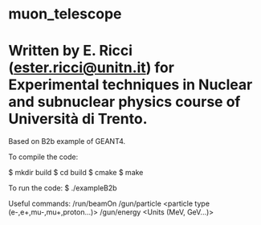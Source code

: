 # muon_telescope
# Written by E. Ricci (ester.ricci@unitn.it) for Experimental techniques in Nuclear and subnuclear physics course of Università di Trento.

Based on B2b example of GEANT4.

To compile the code:

$ mkdir build 
$ cd build
$ cmake <path to CMakeLists.txt file>
$ make

To run the code:
$ ./exampleB2b

Useful commands:
/run/beamOn <particle number>
/gun/particle <particle type (e-,e+,mu-,mu+,proton...)>
/gun/energy <energy value> <Units (MeV, GeV...)>
